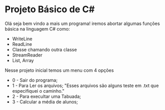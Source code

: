 # Projeto Básico de C#

Olá seja bem vindo a mais um programa! iremos abortar algumas funções básica na linguagem C# como:
 - WriteLine
 - ReadLine 
 - Classe chamando outra classe
 - StreamReader 
 - List, Array

Nesse projeto inicial temos um menu com 4 opções
 - 0 - Sair  do programa;
 - 1 - Para Ler os arquivos; "Esses arquivos são alguns teste em .txt que especifiquei o caminho." 
 - 2 - Para execultar uma Tabuada; 
 - 3 - Calcular a média de alunos;
 
 
 
